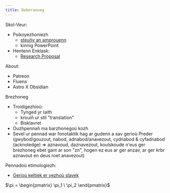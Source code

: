 ```yaml
---
title: Doberaoueg
---
```


Skol-Veur:
- Psikoyezhoniezh
	- [steuñv an amprouenn](posts/experimental-design)
	- kinnig PowerPoint
- Hentenn Enklask:
	- [Research Proposal](posts/research-proposal)

About:
- Patreon
- Fluens
- Astro X Obsidian

Brezhoneg
- Troidigezhioù:
	- Tynged yr Iaith
	- krouiñ ur stil "translation"
	- Bisklavret
- Ouzhpennañ ma barzhonegoù kozh
- Sevel ur pennad war fonotaktik hag ar gudenn a sav gerioù Preder (gwybod/gouzout, nabod, adnabod/anavezout, cydnabod & cyfadnabod (acknoledge) => aznavoud, daznavezout, koulskoude n'eus ger brezhoneg ebet gant ar son "zn", hogen ez eus ar ger anzav, ar ger krbr aznavout en deus roet anavezout)

Pennadoù etimologiezh:
- [Gerioù keltiek er yezhoù slavek](posts/kelto-slavek.md)


$\pi = \begin{pmatrix} \pi_1 \ \pi_2 \end{pmatrix}$

